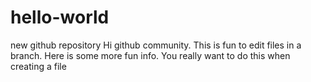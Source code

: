 # hello-world
new github repository
Hi github community.  This is fun to edit files in a branch.
Here is some more fun info.
You really want to do this when creating a file
